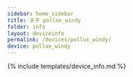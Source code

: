 ```yaml
---
sidebar: home_sidebar
title: 关于 pollux_windy
folder: info
layout: deviceinfo
permalink: /devices/pollux_windy/
device: pollux_windy
---
```

{% include templates/device_info.md %}
